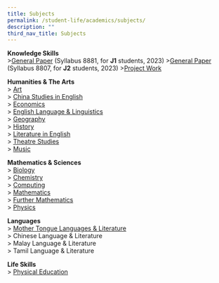 ```yaml
---
title: Subjects
permalink: /student-life/academics/subjects/
description: ""
third_nav_title: Subjects
---
```

**Knowledge Skills**  <br>
&gt;[General Paper](/student-life/academics/subjects/general-paper-8881-j1-2023/)  (Syllabus 8881, for&nbsp;**J1**&nbsp;students, 2023)
&gt;[General Paper](/student-life/academics/subjects/general-paper-8807-j2-2023/)  (Syllabus 8807, for&nbsp;**J2**&nbsp;students, 2023)
&gt;[Project Work](/student-life/academics/subjects/project-work/)  


**Humanities &amp; The Arts** <br>
&gt; [Art](/student-life/academics/subjects/art/)  
&gt; [China Studies in English](/student-life/academics/subjects/china-studies-in-english/)  
&gt; [Economics](/student-life/academics/subjects/economics/)  
&gt; [English Language &amp; Linguistics](/student-life/academics/subjects/english-language-and-linguistics/)  
&gt; [Geography](/student-life/academics/subjects/geography-j1-2023/)  
&gt; [History](/student-life/academics/subjects/history-j1-2023/)  
&gt; [Literature in English](/student-life/academics/subjects/literature-in-english/)  
&gt; [Theatre Studies](/student-life/academics/subjects/theatre-studies/)  
&gt; [Music](/student-life/academics/subjects/music/)

  
**Mathematics &amp; Sciences** <br>
&gt; [Biology](/student-life/academics/subjects/biology/)  
&gt; [Chemistry](/student-life/academics/subjects/chemistry/)  
&gt; [Computing](/student-life/academics/subjects/computing/)  
&gt; [Mathematics](/student-life/academics/subjects/mathematics/)  
&gt; [Further Mathematics](/student-life/academics/subjects/further-mathematics/)  
&gt; [Physics](/student-life/academics/subjects/physics/)

  
**Languages** <br>
&gt; [Mother Tongue Languages &amp; Literature](/student-life/academics/subjects/mother-tongue-languages-and-literature/) <br>
&gt; Chinese Language &amp; Literature <br>
&gt; Malay Language &amp; Literature   <br>
&gt; Tamil Language &amp; Literature

   

**Life Skills** <br>
&gt; [Physical Education](/student-life/academics/subjects/physical-education/)